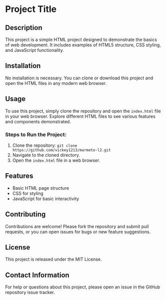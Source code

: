 # Project Title

## Description
This project is a simple HTML project designed to demonstrate the basics of web development. It includes examples of HTML5 structure, CSS styling, and JavaScript functionality.

## Installation
No installation is necessary. You can clone or download this project and open the HTML files in any modern web browser.

## Usage
To use this project, simply clone the repository and open the `index.html` file in your web browser. Explore different HTML files to see various features and components demonstrated.

### Steps to Run the Project:
1. Clone the repository: `git clone https://github.com/vickey1213/marmeto-l2.git`
2. Navigate to the cloned directory.
3. Open the `index.html` file in a web browser.

## Features
- Basic HTML page structure
- CSS for styling
- JavaScript for basic interactivity

## Contributing
Contributions are welcome! Please fork the repository and submit pull requests, or you can open issues for bugs or new feature suggestions.

## License
This project is released under the MIT License.

## Contact Information
For help or questions about this project, please open an issue in the GitHub repository issue tracker.
